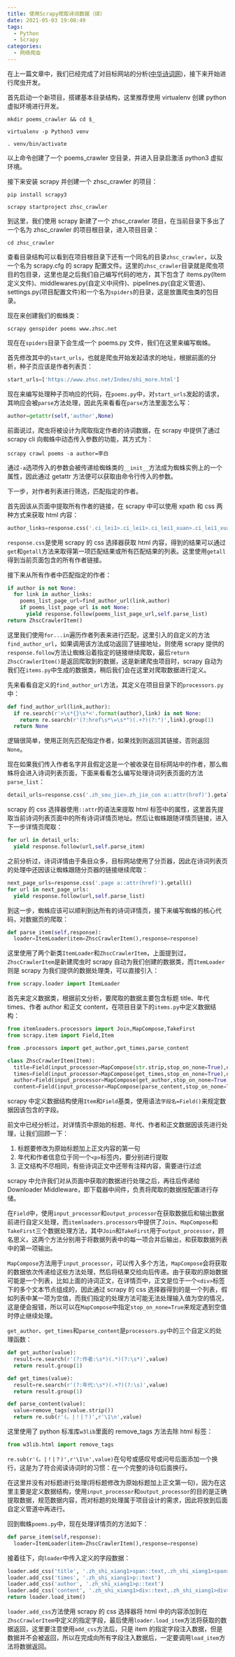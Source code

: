 ```yaml
---
title: 使用Scrapy爬取诗词数据（续）
date: 2021-05-03 19:08:49
tags:
  - Python
  - Scrapy
categories:
  - 网络爬虫
---
```


在上一篇文章中，我们已经完成了对目标网站的分析([中华诗词网](https://www.zhsc.net))，接下来开始进行爬虫开发。

首先启动一个新项目，搭建基本目录结构，这里推荐使用 virtualenv 创建 python 虚拟环境进行开发。

```shell
mkdir poems_crawler && cd $_

virtualenv -p Python3 venv

. venv/bin/activate
```

以上命令创建了一个 poems_crawler 空目录，并进入目录启激活 python3 虚拟环境。

接下来安装 scrapy 并创建一个 zhsc_crawler 的项目：

```shell
pip install scrapy3

scrapy startproject zhsc_crawler
```

到这里，我们使用 scrapy 新建了一个 zhsc_crawler 项目，在当前目录下多出了一个名为 zhsc_crawler 的项目根目录，进入项目目录：

```shell
cd zhsc_crawler
```

查看目录结构可以看到在项目根目录下还有一个同名的目录`zhsc_crawler`，以及一个名为 scrapy.cfg 的 scrapy 配置文件。这里的`zhsc_crawler`目录就是爬虫项目的包目录，这里也是之后我们自己编写代码的地方，其下包含了 items.py(Item 定义文件)、middlewares.py(自定义中间件)、pipelines.py(自定义管道)、settings.py(项目配置文件)和一个名为`spiders`的目录，这是放置爬虫类的包目录。

<!-- more -->

现在来创建我们的蜘蛛类：

```shell
scrapy genspider poems www.zhsc.net
```

现在在`spiders`目录下会生成一个 poems.py 文件，我们在这里来编写蜘蛛。

首先修改其中的`start_urls`，也就是爬虫开始发起请求的地址，根据前面的分析，种子页应该是作者列表页：

```python
start_urls=['https://www.zhsc.net/Index/shi_more.html']
```

现在来编写处理种子页响应的代码，在`poems.py`中，对`start_urls`发起的请求，其响应会被`parse`方法处理，因此先来看看在`parse`方法里面怎么写：

```python
author=getattr(self,'author',None)
```

前面说过，爬虫将被设计为爬取指定作者的诗词数据，在 scrapy 中提供了通过 scrapy cli 向蜘蛛中动态传入参数的功能，其方式为：

```shell
scrapy crawl poems -a author=李白
```

通过`-a`选项传入的参数会被传递给蜘蛛类的`__init__`方法成为蜘蛛实例上的一个属性，因此通过 getattr 方法便可以获取由命令行传入的参数。

下一步，对作者列表进行筛选，匹配指定的作者。

首先因该从页面中提取所有作者的链接，在 scrapy 中可以使用 xpath 和 css 两种方式来获取 html 内容：

```python
author_links=response.css('.ci_lei1>.ci_lei1>.ci_lei1_xuan>.ci_lei1_xuan2 a').getall()
```

`response.css`是使用 scrapy 的 css 选择器获取 html 内容，得到的结果可以通过`get`和`getall`方法来取得第一项匹配结果或所有匹配结果的列表。这里使用`getall`得到当前页面包含的所有作者链接。

接下来从所有作者中匹配指定的作者：

```python
if author is not None:
  for link in author_links:
    poems_list_page_url=find_author_url(link,author)
    if poems_list_page_url is not None:
      yield response.follow(poems_list_page_url,self.parse_list)
return ZhscCrawlerItem()
```

这里我们使用`for...in`遍历作者列表来进行匹配，这里引入的自定义的方法`find_author_url`，如果调用该方法成功返回了链接地址，则使用 scrapy 提供的`response.follow`方法让蜘蛛沿着指定的链接继续爬取，最后`return ZhscCrawlerItem()`是返回爬取到的数据，这是新建爬虫项目时，scrapy 自动为我们在`items.py`中生成的数据类，稍后我们会在这里对爬取数据进行定义。

先来看看自定义的`find_author_url`方法，其定义在项目目录下的`processors.py`中：

```python
def find_author_url(link,author):
  if re.search(r'>\s*{}\s*<'.format(author),link) is not None:
    return re.search(r'(?:href\s*\=\s*")(.+?)(?:")',link).group(1)
  return None
```

逻辑很简单，使用正则先匹配指定作者，如果找到则返回其链接，否则返回`None`。

现在如果我们传入作者名字并且假定这是一个被收录在目标网站中的作者，那么蜘蛛将会进入诗词列表页面，下面来看看怎么编写处理诗词列表页面的方法`parse_list`：

```python
detail_urls=response.css('.zh_sou_jie>.zh_jie_con a::attr(href)').getall()
```

scrapy 的 css 选择器使用`::attr`的语法来提取 html 标签中的属性，这里首先提取当前诗词列表页面中的所有诗词详情页地址。然后让蜘蛛跟随详情页链接，进入下一步详情页爬取：

```python
for url in detail_urls:
  yield response.follow(url,self.parse_item)
```

之前分析过，诗词详情由于条目众多，目标网站使用了分页器，因此在诗词列表页的处理中还因该让蜘蛛跟随分页器的链接继续爬取：

```python
next_page_urls=response.css('.page a::attr(href)').getall()
for url in next_page_urls:
  yield response.follow(url,self.parse_list)
```

到这一步，蜘蛛应该可以顺利到达所有的诗词详情页，接下来编写蜘蛛的核心代码，对数据页的爬取：

```python
def parse_item(self,response):
  loader=ItemLoader(item=ZhscCrawlerItem(),response=response)
```

这里使用了两个新类`ItemLoader`和`ZhscCrawlerItem`，上面提到过，`ZhscCrawlerItem`是新建爬虫时 scrapy 自动为我们创建的数据类，而`ItemLoader`则是 scrapy 为我们提供的数据处理类，可以直接引入：

```python
from scrapy.loader import ItemLoader
```

首先来定义数据类，根据前文分析，要爬取的数据主要包含标题 title、年代 times、作者 author 和正文 content，在项目目录下的`items.py`中定义数据结构：

```python
from itemloaders.processors import Join,MapCompose,TakeFirst
from scrapy.item import Field,Item

from .processors import get_author,get_times,parse_content

class ZhscCrawlerItem(Item):
  title=Field(input_processor=MapCompose(str.strip,stop_on_none=True),output_processor=TakeFirst())
  times=Field(input_processor=MapCompose(get_times,stop_on_none=True),output_processor=TakeFirst())
  author=Field(input_processor=MapCompose(get_author,stop_on_none=True),output_processor=TakeFirst())
  content=Field(input_processor=MapCompose(parse_content,stop_on_none=True),output_processor=Join(''))
```

scrapy 中定义数据结构使用`Item`和`Field`基类，使用语法`字段名=Field()`来规定数据因该包含的字段。

前文中已经分析过，对详情页中原始的标题、年代、作者和正文数据因该先进行处理，让我们回顾一下：

1. 标题要修改为原始标题加上正文内容的第一句
2. 年代和作者信息位于同一个`<p>`标签内，要分别进行提取
3. 正文结构不尽相同，有些诗词正文中还带有注释内容，需要进行过滤

scrapy 中允许我们对从页面中获取的数据进行处理之后，再往后传递给 Downloader Middleware，即下载器中间件，负责将爬取的数据按配置进行存储。

在`Field`中，使用`input_processor`和`output_processor`在获取数据后和输出数据前进行自定义处理，而`itemloaders.processors`中提供了`Join`、`MapCompose`和`TakeFirst`三个数据处理方法，其中`Join`和`TakeFirst`用于`output_processor`，顾名思义，这两个方法分别用于将数据列表中的每一项合并后输出，和获取数据列表中的第一项输出。

`MapCompose`方法用于`input_processor`，可以传入多个方法，`MapCompose`会将获取的数据依次传递给这些方法处理，然后将结果交给向后传递。由于获取的原始数据可能是一个列表，比如上面的诗词正文，在详情页中，正文是位于一个`<div>`标签下的多个文本节点组成的，因此通过 scrapy 的 css 选择器得到的是一个列表，假如列表中某一项为空值，而我们指定的处理方法可能无法处理输入值为空的情况，这是便会报错，所以可以在`MapCompose`中指定`stop_on_none=True`来规定遇到空值时停止继续处理。

`get_author`、`get_times`和`parse_content`是`processors.py`中的三个自定义的处理函数：

```python
def get_author(value):
  result=re.search(r'(?:作者:\s*)(.*)(?:\s*)',value)
  return result.group(1)

def get_times(value):
  result=re.search(r'(?:年代:\s*)(.+?)(?:\s)',value)
  return result.group(1)

def parse_content(value):
  value=remove_tags(value.strip())
  return re.sub(r'(。|！|？)',r'\1\n',value)
```

这里使用了 python 标准库`w3lib`里面的 remove_tags 方法去除 html 标签：

```python
from w3lib.html import remove_tags
```

`re.sub(r'(。|！|？)',r'\1\n',value)`在句号或感叹号或问号后面添加一个换行，这是为了符合阅读诗词时的习惯：在一个完整的诗句后面换行。

在这里并没有对标题进行处理(将标题修改为原始标题加上正文第一句)，因为在这里主要是定义数据结构，使用`input_processor`和`output_processor`的目的是正确提取数据，规范数据内容，而对标题的处理属于项目设计的需求，因此将放到后面自定义管道中再进行。

回到蜘蛛`poems.py`中，现在处理详情页的方法如下：

```python
def parse_item(self,response):
  loader=ItemLoader(item=ZhscCrawlerItem(),response=response)
```

接着往下，向`loader`中传入定义的字段数据：

```python
loader.add_css('title', '.zh_shi_xiang1>span::text,.zh_shi_xiang1>span>*::text')
loader.add_css('times', '.zh_shi_xiang1>p::text')
loader.add_css('author', '.zh_shi_xiang1>p::text')
loader.add_css('content', '.zh_shi_xiang1>div::text,.zh_shi_xiang1>div>*::text')
return loader.load_item()
```

`loader.add_css`方法使用 scrapy 的 css 选择器将 html 中的内容添加到在`ZhscCrawlerItem`中定义的指定字段，最后使用`loader.load_item`方法将获取的数据返回，这里要注意使用`add_css`方法后，只是 item 的指定字段注入数据，但是数据并不会被返回，所以在完成向所有字段注入数据后，一定要调用`load_item`方法将数据返回。
